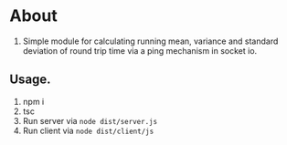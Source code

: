 # About
1. Simple module for calculating running mean, variance and standard deviation of round trip time via a ping mechanism in socket io.

## Usage.
1. npm i
2. tsc
3. Run server via `node dist/server.js`
4. Run client via `node dist/client/js`

